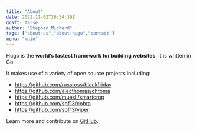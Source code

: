 ```yaml
---
title: "About"
date: 2022-11-02T20:34:39Z
draft: false
author: "Stephan Michard"
tags: ["about-us","about-hugo","contact"]
menu: "main"
---
```



Hugo is the **world’s fastest framework for building websites**. It is written in Go.

It makes use of a variety of open source projects including:

* https://github.com/russross/blackfriday
* https://github.com/alecthomas/chroma
* https://github.com/muesli/smartcrop
* https://github.com/spf13/cobra
* https://github.com/spf13/viper

Learn more and contribute on [GitHub](https://github.com/gohugoio).

